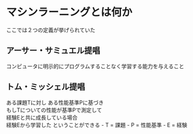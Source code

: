 # マシンラーニングとは何か
ここでは２つの定義が挙げられていた

## アーサー・サミュエル提唱  
  コンピュータに明示的にプログラムすることなく学習する能力を与えること

## トム・ミッシェル提唱  
  ある課題Tに対し ある性能基準Pに基づき  
  もしTについての性能が基準Pで測定して  
  経験Eと共に成長している場合  
  経験Eから学習した ということができる
    - T = 課題
    - P = 性能基準
    - E = 経験
